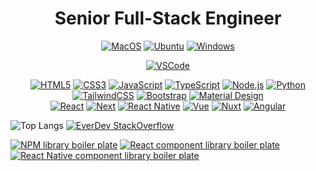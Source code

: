 <h1 align="center">Senior Full-Stack Engineer</h1>

<a target="#" href="https://profile-counter.glitch.me/ever-dev/count.svg">

<div align="center">

[![MacOS](https://img.shields.io/badge/MacOS-ea580c?style=flat-square&logo=apple&logoColor=ffffff)](https://www.apple.com/macos/monterey/)
[![Ubuntu](https://img.shields.io/badge/Ubuntu-ea580c?style=flat-square&logo=ubuntu&logoColor=ffffff)](https://ubuntu.com/)
[![Windows](https://img.shields.io/badge/Windows-ea580c?style=flat-square&logo=windows&logoColor=ffffff)](https://www.microsoft.com/en-us/windows)

[![VSCode](https://img.shields.io/badge/vscode-VSCode-green)](https://code.visualstudio.com/download)
  
[![HTML5](https://img.shields.io/badge/-HTML5-d97706?style=flat-square&logo=html5&logoColor=white)](https://developer.mozilla.org/en-US/docs/Web/HTML)
[![CSS3](https://img.shields.io/badge/-CSS3-d97706?style=flat-square&logo=css3&logoColor=white)](https://developer.mozilla.org/en-US/docs/Web/CSS)
[![JavaScript](https://img.shields.io/badge/-JavaScript-d97706?style=flat-square&logo=javascript&logoColor=white)](https://developer.mozilla.org/en-US/docs/Web/JavaScript)
[![TypeScript](https://img.shields.io/badge/-TypeScript-d97706?style=flat-square&logo=typescript&logoColor=white)](https://www.typescriptlang.org/)
[![Node.js](https://img.shields.io/badge/-Node.js-d97706?style=flat-square&logo=node.js&logoColor=white)](https://nodejs.org/)
[![Python](https://img.shields.io/badge/-Python-d97706?style=flat-square&logo=python&logoColor=white)](https://www.python.org/)
<br/>
[![TailwindCSS](https://img.shields.io/badge/-TailwindCSS-ca8a04?style=flat-square&logo=tailwindcss&logoColor=white)](https://tailwindcss.com/)
[![Bootstrap](https://img.shields.io/badge/-Bootstrap-ca8a04?style=flat-square&logo=bootstrap&logoColor=white)](https://getbootstrap.com/)
[![Material Design](https://img.shields.io/badge/-Material%20Design-ca8a04?style=flat-square&logo=materialdesign&logoColor=white)](https://https://material.io/design)
<br/>
[![React](https://img.shields.io/badge/-React-65a30d?style=flat-square&logo=react&logoColor=white)](https://reactjs.org/)
[![Next](https://img.shields.io/badge/-Next-65a30d?style=flat-square&logo=next.js&logoColor=white)](https://nextjs.org/)
[![React Native](https://img.shields.io/badge/-React%20Native-65a30d?style=flat-square&logo=react&logoColor=white)](https://reactnative.dev/)
[![Vue](https://img.shields.io/badge/-Vue-65a30d?style=flat-square&logo=vue&logoColor=white)](https://vuejs.org/)
[![Nuxt](https://img.shields.io/badge/-Nuxt.js-65a30d?style=flat-square&logo=nuxt.js&logoColor=white)](https://nuxtjs.org/)
[![Angular](https://img.shields.io/badge/-Angular-65a30d?style=flat-square&logo=angular&logoColor=white)](https://angular.io)
</div>

![Top Langs](https://github-readme-stats.vercel.app/api/top-langs/?username=ever-dev&theme=calm&exclude_repo=Symfony-4-by-Samples)      [![EverDev StackOverflow](https://github-readme-stackoverflow.vercel.app/?userID=11728457&theme=dark)](https://stackoverflow.com/users/11728457/ever-dev)

[![NPM library boiler plate](https://github-readme-stats.vercel.app/api/pin/?username=ever-dev&repo=npm-library-boilerplate)](https://github.com/ever-dev/npm-library-boilerplate)
[![React component library boiler plate](https://github-readme-stats.vercel.app/api/pin/?username=ever-dev&repo=react-component-library-boilerplate)](https://github.com/ever-dev/react-component-library-boilerplate)
[![React Native component library boiler plate](https://github-readme-stats.vercel.app/api/pin/?username=ever-dev&repo=react-native-component-library-boilerplate)](https://github.com/ever-dev/react-native-component-library-boilerplate)
